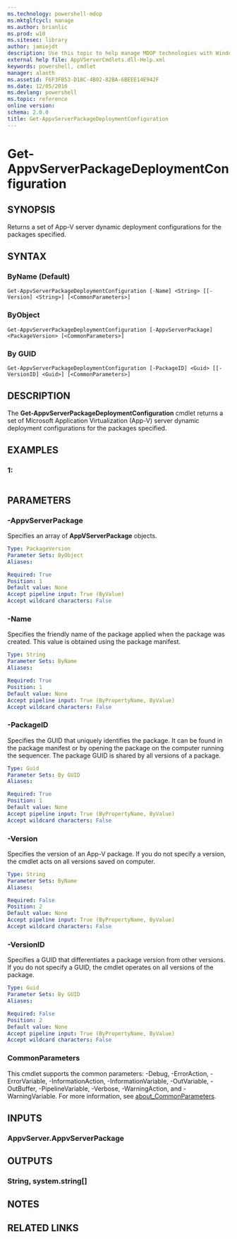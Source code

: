 ```yaml
---
ms.technology: powershell-mdop
ms.mktglfcycl: manage
ms.author: brianlic
ms.prod: w10
ms.sitesec: library
author: jamiejdt
description: Use this topic to help manage MDOP technologies with Windows PowerShell.
external help file: AppVServerCmdlets.dll-Help.xml
keywords: powershell, cmdlet
manager: alanth 
ms.assetid: F6F3FB53-D1BC-4B02-82BA-6BEEE14E942F
ms.date: 12/05/2016
ms.devlang: powershell
ms.topic: reference
online version: 
schema: 2.0.0
title: Get-AppvServerPackageDeploymentConfiguration
---
```


# Get-AppvServerPackageDeploymentConfiguration

## SYNOPSIS
Returns a set of App-V server dynamic deployment configurations for the packages specified.

## SYNTAX

### ByName (Default)
```
Get-AppvServerPackageDeploymentConfiguration [-Name] <String> [[-Version] <String>] [<CommonParameters>]
```

### ByObject
```
Get-AppvServerPackageDeploymentConfiguration [-AppvServerPackage] <PackageVersion> [<CommonParameters>]
```

### By GUID
```
Get-AppvServerPackageDeploymentConfiguration [-PackageID] <Guid> [[-VersionID] <Guid>] [<CommonParameters>]
```

## DESCRIPTION
The **Get-AppvServerPackageDeploymentConfiguration** cmdlet returns a set of Microsoft Application Virtualization (App-V) server dynamic deployment configurations for the packages specified.

## EXAMPLES

### 1:
```

```

## PARAMETERS

### -AppvServerPackage
Specifies an array of **AppVServerPackage** objects.

```yaml
Type: PackageVersion
Parameter Sets: ByObject
Aliases: 

Required: True
Position: 1
Default value: None
Accept pipeline input: True (ByValue)
Accept wildcard characters: False
```

### -Name
Specifies the friendly name of the package applied when the package was created.
This value is obtained using the package manifest.

```yaml
Type: String
Parameter Sets: ByName
Aliases: 

Required: True
Position: 1
Default value: None
Accept pipeline input: True (ByPropertyName, ByValue)
Accept wildcard characters: False
```

### -PackageID
Specifies the GUID that uniquely identifies the package.
It can be found in the package manifest or by opening the package on the computer running the sequencer.
The package GUID is shared by all versions of a package.

```yaml
Type: Guid
Parameter Sets: By GUID
Aliases: 

Required: True
Position: 1
Default value: None
Accept pipeline input: True (ByPropertyName, ByValue)
Accept wildcard characters: False
```

### -Version
Specifies the version of an App-V package.
If you do not specify a version, the cmdlet acts on all versions saved on computer.

```yaml
Type: String
Parameter Sets: ByName
Aliases: 

Required: False
Position: 2
Default value: None
Accept pipeline input: True (ByPropertyName, ByValue)
Accept wildcard characters: False
```

### -VersionID
Specifies a GUID that differentiates a package version from other versions.
If you do not specify a GUID, the cmdlet operates on all versions of the package.

```yaml
Type: Guid
Parameter Sets: By GUID
Aliases: 

Required: False
Position: 2
Default value: None
Accept pipeline input: True (ByPropertyName, ByValue)
Accept wildcard characters: False
```

### CommonParameters
This cmdlet supports the common parameters: -Debug, -ErrorAction, -ErrorVariable, -InformationAction, -InformationVariable, -OutVariable, -OutBuffer, -PipelineVariable, -Verbose, -WarningAction, and -WarningVariable. For more information, see [about_CommonParameters](http://go.microsoft.com/fwlink/?LinkID=113216).

## INPUTS

### AppvServer.AppvServerPackage

## OUTPUTS

### String, system.string[]

## NOTES

## RELATED LINKS

